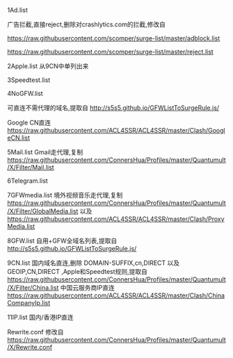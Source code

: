 
1Ad.list 

广告拦截,直接reject,删除对crashlytics.com的拦截,修改自

https://raw.githubusercontent.com/scomper/surge-list/master/adblock.list

https://raw.githubusercontent.com/scomper/surge-list/master/reject.list

2Apple.list
从9CN中单列出来

3Speedtest.list

4NoGFW.list

可直连不需代理的域名,提取自
http://s5s5.github.io/GFWListToSurgeRule.js/

Google CN直连
https://raw.githubusercontent.com/ACL4SSR/ACL4SSR/master/Clash/GoogleCN.list

5Mail.list 
Gmail走代理,复制 https://raw.githubusercontent.com/ConnersHua/Profiles/master/Quantumult/X/Filter/Mail.list

6Telegram.list 

7GFWmedia.list 
境外视频音乐走代理,复制
https://raw.githubusercontent.com/ConnersHua/Profiles/master/Quantumult/X/Filter/GlobalMedia.list 
以及 https://raw.githubusercontent.com/ACL4SSR/ACL4SSR/master/Clash/ProxyMedia.list

8GFW.list 
自用+GFW全域名列表,提取自
http://s5s5.github.io/GFWListToSurgeRule.js/

9CN.list 
国内域名直连,删除 DOMAIN-SUFFIX,cn,DIRECT 以及 GEOIP,CN,DIRECT ,Apple和Speedtest规则,提取自
https://raw.githubusercontent.com/ConnersHua/Profiles/master/Quantumult/X/Filter/China.list
中国云服务商IP直连
https://raw.githubusercontent.com/ACL4SSR/ACL4SSR/master/Clash/ChinaCompanyIp.list

11IP.list 国内/香港IP直连

Rewrite.conf 修改自
https://raw.githubusercontent.com/ConnersHua/Profiles/master/Quantumult/X/Rewrite.conf
